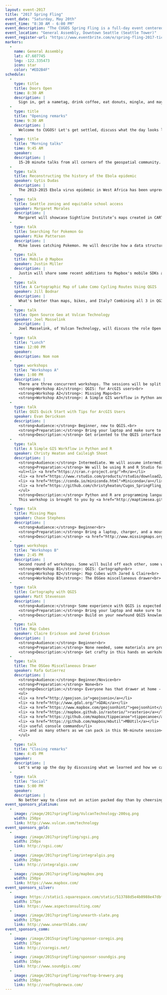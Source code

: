 ```yaml
---
layout: event-2017
title: "2017 Spring Fling"
event_date: "Saturday, May 20th"
event_time: "8:30 AM - 6:00 PM"
event_description: "The CUGOS Spring Fling is a full-day event centered around open source geography. This is a great way to learn about new mapping software, hear how companies are integrating location into their products, and get some hands-on experience with important tools like Leaflet, AWS, Turf.js, and QGIS. We welcome students, professionals, map lovers, coders, and anyone with a passion for learning about spatial information. The Spring Fling is designed for anyone with an interest in maps and open source software."
event_location: "General Assembly, Downtown Seattle (Seattle Tower)"
event_register-url: "https://www.eventbrite.com/e/spring-fling-2017-tickets-33297602024"
markers:
  -
    name: General Assembly
    lat: 47.607745
    lng: -122.335473
    icon: star
    color: "#ED2B4F"
schedule:
  -
    type: title
    title: Doors Open
    time: 8:30 AM
    description: |
      Sign in, get a nametag, drink coffee, eat donuts, mingle, and maybe get a little help with your set up for workshops!
  -
    type: title
    title: "Opening remarks"
    time: 9:30 AM
    description: |
      Welcome to CUGOS! Let's get settled, discuss what the day looks like, and get excited for the opportunity to share a space together.
  -
    type: title
    title: "Morning talks"
    time: 9:45 AM
    speaker:
    description: |
      15-20 minute talks from all corners of the geospatial community.
  -
    type: talk
    title: Reconstructing the history of the Ebola epidemic
    speaker: Gytis Dudas
    description: |
      The 2013-2015 Ebola virus epidemic in West Africa has been unprecedented in its magnitude and duration. Advances in genetic sequencing technologies have given us complete virus genomes from over 5% of known cases and sequence data were employed for the first time to direct near real time healthcare response on the ground. On behalf of my numerous colleagues and international collaborators I will show how our team used state-of-the-art methods to reconstruct the history of the epidemic from sequence data from its inception in late 2013 to its decline and extinction in 2015. I will describe what our model told us about the drivers of the epidemic and issues of logistics and data availability we encountered along the way.
  -
    type: talk
    title: Seattle zoning and equitable school access
    speaker: Margaret Morales
    description: |
      Margaret will showcase Sightline Institute’s maps created in CARTO linking Seattle city zoning with access to the city’s public schools and parks. The maps show that highly restrictive single-family zoning segregates attendance at the city’s top public elementary schools, making the student body disproportionately white, non-poor, and English speaking. Park access is similarly unbalanced across the city. Mrs. Morales works at the Sightline Institute, Cascadia’s sustainability think tank, where she focuses on housing policy solutions that make Seattle a more walkable, welcoming, and sustainable city.
  -
    type: talk
    title: Searching for Pokemon Go
    speaker: Mike Patterson
    description: |
      Mike loves catching Pokemon. He will describe how a data structure called KD-Trees (https://en.wikipedia.org/wiki/K-d_tree) can help calculate minimum distances between sets of locations, using the example of Pokemon in Hong Kong. Then he will show how to scale these trees to billions of locations using Apache Spark.
  -
    type: talk
    title: Mobile @ Mapbox
    speaker: Justin Miller
    description: |
      Justin will share some recent additions to Mapbox's mobile SDKs as well as share some insight into developing mapbox-gl-native in the open.
  -
    type: talk
    title: A Cartographic Map of Lake Como Cycling Routes Using QGIS
    speaker: Jill Bodnar
    description: |
      What's better than maps, bikes, and Italy? Combining all 3 in QGIS! The Lombardy region of Lake Como, Italy, has a long history of professional cycling races and is a favored destination for cyclists to train and visit on holiday. Over the past two years it has become my home away from home and I found a need for a comprehensive cycling map of the area. As a personal project I have been exploring the world of QGIS to create a cartographic map of cycling routes in the area. I'll describe the background of the project, the data I've used, and what I've learned about cartography and features in QGIS.
  -
    type: talk
    title: Open Source Geo at Vulcan Technology
    speaker: Joel Masselink
    description: |
      Joel Masselink, of Vulcan Technology, will discuss the role Open Source tools play in the work of a developing software for philanthropy. Vulcan Tech develops solutions to global challenges as varied as climate change, poaching/wildlife trafficking, illegal fishing, and rural connectivity. Open source software and open data are critical to this work.
  -
    type: talk
    title: "Lunch"
    time: 12:00 PM
    speaker:
    description: Nom nom
  -
    type: workshops
    title: "Workshops A"
    time: 1:00 PM
    description: |
      There are three concurrent workshops. The sessions will be split among different rooms throughout the space. While workshops have statements for target audience and recommended preparations, don't let that deter you from attending the topic that piques your interest. These are fantastic opportunities to learn something new, or to practice with something you might have tried before.<br><br>
      <strong>Workshop A1</strong>: QGIS: for ArcGIS users<br>
      <strong>Workshop A2</strong>: Missing Maps<br>
      <strong>Workshop A3</strong>: A Simple GIS workflow in Python and R<br>
  -
    type: talk
    title: QGIS Quick Start with Tips for ArcGIS Users
    speaker: Evan Derickson
    description: |
      <strong>Audience:</strong> Beginner, new to QGIS.<br>
      <strong>Preparation:</strong> Bring your laptop and make sure to have <a href="http://qgis.org">QGIS</a> 2.16 or later installed.<br>
      <strong>Description:</strong> Get oriented to the QGIS interface and references to essential resources for QGIS. Proceed with specific functions of QGIS, with tips for users familiar with ArcGIS features: loading data, working with layers, and geoprocessing; and how to leverage the vast resource provided with QGIS as plug-ins. Plug-ins are part of the primary toolkit for QGIS, they are also the key to extending QGIS functionality. We'll explore file formats, data entry and forms, and raster processing. This workshop stands alone as an introduction to QGIS, and is also great preparation for <em>Cartography with QGIS</em> in the second workshop session.   
  -
    type: talk
    title: A Simple GIS Workflow in Python and R
    speaker: Christy Heaton and Caileigh Shoot
    description: |
      <strong>Audience:</strong> Intermediate. We will assume intermediate understanding of GIS and basic understanding of R or Python.<br>
      <strong>Preparation:</strong> We will be using R and R Studio for the R portion, and Miniconda, Geopandas, and Jupyter Notebooks for the Python portion. If you want to follow along, please come with the following installed:<br>
      <ul><li> <a href="https://cran.r-project.org/">R</a></li>
      <li> <a href="https://www.rstudio.com/products/rstudio/download2/">R Studio</a></li>
      <li> <a href="https://conda.io/miniconda.html">Miniconda</a></li>
      <li> <a href="https://github.com/christyheaton/Cugos_SpringFling_2017">This GitHub Repo</a>, and follow the Getting Started section in the README.md to get the conda environment set up.</li>
      </ul>
      <strong>Description:</strong> Python and R are programming languages commonly used to automate GIS workflows. Join us to learn the very basics of both, their strengths and weaknesses, and use them to automate a simple GIS workflow using vector data. Attendees are welcome to come to watch and learn, and will also be provided necessary code and data if they want to follow along.
      This workshop is brought to you by <a href="http://maptimesea.github.io/">Maptime Seattle</a>. Join our <a href="https://www.meetup.com/MaptimeSEA/">Meetup group</a> to be notified of our free talk and social events!
  -
    type: talk
    title: Missing Maps
    speaker: Chase Stephens
    description: |
      <strong>Audience:</strong> Beginner<br>
      <strong>Preparation:</strong> Bring a laptop, charger, and a mouse--for key presses and cursor movement a mouse makes editing tasks easier. No software installation is necessary, activities are browser based.<br>
      <strong>Description:</strong> <a href="http://www.missingmaps.org">Missing Maps</a> is an amazing humanitarian project to map the world's most vulnerable places. When natural disasters (like earthquakes/hurricanes) or epidemic disease (like Ebola/Malaria) occur, first responders such as the Red Cross and Doctors Without Borders need to know where people live, and how to get to them. However, most of the world isn't on any map! Please stop in and learn how to help save lives around the world – we'll be looking at aerial photos and drawing the roads and building outlines that we see into <a href="http://www.openstreetmap.org">OpenStreetMap</a>.
  -
    type: workshops
    title: "Workshops B"
    time: 2:45 PM
    description: |
      Second round of workshops. Some will build off each other, some will be completely new.<br><br>
      <strong>Workshop B1</strong>: QGIS: Cartography<br>
      <strong>Workshop B2</strong>: Map Cubes with Jared & Claire<br>
      <strong>Workshop B3</strong>: The OSGeo miscellaneous drawer<br>
  -
    type: talk
    title: Cartography with QGIS
    speaker: Matt Stevenson
    description: |   
      <strong>Audience:</strong> Some experience with QGIS is expected.<br>
      <strong>Preparation:</strong> Bring your laptop and make sure to have <a href="http://qgis.org">QGIS</a> 2.16 or later installed.<br>
      <strong>Description:</strong> Build on your newfound QGIS knowledge by exploring different cartographic techniques within QGIS. We will briefly review some important cartographic and design concepts, then delve into the Layer Styling panel, various transparency tools, labeling techniques, and layout design to make a map in real time! You can make your map with the data provided, or bring your own data and follow along.    
  -
    type: talk
    title: Map Cubes
    speaker: Claire Erickson and Jared Erickson
    description: |
      <strong>Audience:</strong> Beginner<br>
      <strong>Preparation:</strong> None needed, some materials are provided. Bring scissors (or share what's available), a laptop with <a href="http://qgis.org">QGIS</a> and <a href="https://www.giss.nasa.gov/tools/gprojector/">G.Projector</a> if you want to create your own original map cubes.<br>
      <strong>Description:</strong> Get crafty in this hands on workshop.  Learn how to assemble map cubes and then learn how to create your own with G.Projector and QGIS.  Bring a pair of scissors and your laptop with G.Projector and QGIS.  This workshop will be fun for kids and grownups, bring your favorite kid too (if you have one).
  -
    type: talk
    title: The OSGeo Miscellaneous Drawer
    speaker: Rafa Gutierrez
    description: |
      <strong>Audience:</strong> Beginner/Novice<br>
      <strong>Preparation:</strong> None<br>
      <strong>Description:</strong> Everyone has that drawer at home - the <strong>everything</strong> drawer. Many geospatial developers have the same - but for day-to-day tools. Jump into this workshop to learn tips and tricks to expedite workflows, manage and validate spatial data, and join in the show and tell of how we all use these tools. We'll cover:
      <ul>
      <li> <a href="http://geojson.io">geojsonio</a></li>
      <li> <a href="http://www.gdal.org/">GDAL</a></li>
      <li> <a href="https://www.mapbox.com/geojsonhint/">geojsonhint</a></li>
      <li> <a href="https://mapbox.github.io/rasterio/">rasterio</a></li>
      <li> <a href="https://github.com/mapbox/tippecanoe">tippecanoe</a></li>
      <li> <a href="https://github.com/mapbox/mbutil">MBUtil</a></li>
      <li> useful console commands</li>
      <li> and as many others as we can pack in this 90-minute session</li>
      </ul>
  -
    type: talk
    title: "Closing remarks"
    time: 4:45 PM
    speaker:
    description: |
      Let's wrap up the day by discussing what we learned and how we can keep the momentum going at the next CUGOS meeting.
  -
    type: talk
    title: "Social"
    time: 5:00 PM
    speaker:
    description: |
      No better way to close out an action packed day than by cheersing your soda or beer with new friends. Location TBD.
event_sponsors_platinum:
  -
    image: /image/2017springfling/VulcanTechnology-200sq.png
    width: 250px
    link: http://www.vulcan.com/technology
event_sponsors_gold:
  -
    image: /image/2017springfling/sgsi.png
    width: 250px
    link: http://sgsi.com/
  -
    image: /image/2017springfling/integralgis.png
    width: 250px
    link: http://integralgis.com/
  -
    image: /image/2017springfling/mapbox.png
    width: 250px
    link: https://www.mapbox.com/
event_sponsors_silver:
  -
    image: https://static1.squarespace.com/static/513788d5e4b0988e47dbf980/t/5138fe25e4b0d066f2359658/1492553473728/?format=1500w
    width: 175px
    link: https://www.aspectconsulting.com/
  -
    image: /image/2017springfling/unearth-slate.png
    width: 175px
    link: http://www.unearthlabs.com/
event_sponsors_comm:
  -
    image: /image/2015springfling/sponsor-coregis.png
    width: 175px
    link: http://coregis.net/
  -
    image: /image/2015springfling/sponsor-soundgis.png
    width: 150px
    link: http://www.soundgis.com/
  -
    image: /image/2017springfling/rooftop-brewery.png
    width: 150px
    link: http://rooftopbrewco.com/
---
```


